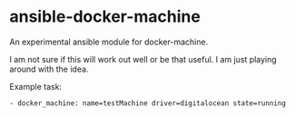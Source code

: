 # ansible-docker-machine
An experimental ansible module for docker-machine.

I am not sure if this will work out well or be that useful. I am just playing around with the idea.

Example task:

    - docker_machine: name=testMachine driver=digitalocean state=running

